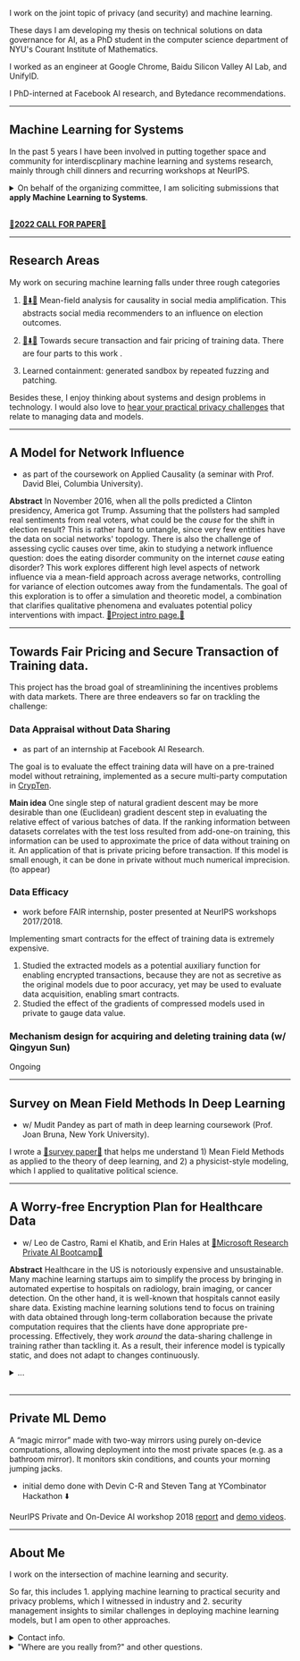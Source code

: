 I work on the joint topic of privacy (and security) and machine learning.

These days I am developing my thesis on technical solutions on data governance for AI, as a PhD student in the computer science department of NYU's Courant Institute of Mathematics.

I worked as an engineer at Google Chrome, Baidu Silicon Valley AI Lab, and UnifyID.

I PhD-interned at Facebook AI research, and Bytedance recommendations.

----
## Machine Learning for Systems
In the past 5 years I have been involved in putting together space and community for interdiscplinary machine learning and systems research, mainly through chill dinners and recurring workshops at NeurIPS.
<details>
<summary>
On behalf of the organizing committee, I am soliciting submissions that <b>apply Machine Learning to Systems</b>.
</summary>

- Supercomputing
- Hardware optimization
- ML-driven compiling
- Smart optimization across stacks
- Open source hardware

<p>We are especially interested in submissions that move beyond using machine learning to replace numerical heuristics. This year we hope to see novel system designs, streamlined cross-platform optimization, and new benchmarks for ML for Systems.
</p>

</details></br>

[**🔗2022 CALL FOR PAPER🔗**](http://mlforsystems.org/call_for_papers.html)

----
## Research Areas

My work on securing machine learning falls under three rough categories
1. [🔗⬇️🔗](#network) Mean-field analysis for causality in social media amplification.
This abstracts social media recommenders to an influence on election outcomes.

2. [🔗⬇️🔗](#secure-data) Towards secure transaction and fair pricing of training data.
There are four parts to this work .

3. Learned containment: generated sandbox by repeated fuzzing and patching.

Besides these, I enjoy thinking about systems and design problems in technology.
I would also love to [hear your practical privacy challenges](#contact-me) that relate to managing data and models.

---
## <a name="network"></a> A Model for Network Influence
- as part of the coursework on Applied Causality (a seminar with Prof. David Blei, Columbia University).

**Abstract** In November 2016, when all the polls predicted a Clinton presidency, America got Trump. Assuming that the pollsters had sampled real sentiments from real voters, what could be the *cause* for the shift in election result? This is rather hard to untangle, since very few entities have the data on social networks' topology. There is also the challenge of assessing cyclic causes over time, akin to studying a network influence question: does the eating disorder community on the internet *cause* eating disorder? This work explores different high level aspects of network influence via a mean-field approach across average networks, controlling for variance of election outcomes away from the fundamentals. The goal of this exploration is to offer a simulation and theoretic model, a combination that clarifies qualitative phenomena and evaluates potential policy interventions with impact. [🔗Project intro page.🔗](causal-influence-platform-propagation)

----
## <a name="secure-data"></a> Towards Fair Pricing and Secure Transaction of Training data.
This project has the broad goal of streamlinining the incentives problems with data markets. There are three endeavers so far on trackling the challenge:

### Data Appraisal without Data Sharing

- as part of an internship at Facebook AI Research.

The goal is to evaluate the effect training data will have on a pre-trained model without retraining, implemented as a secure multi-party computation in [CrypTen](https://crypten.ai).

**Main idea** One single step of natural gradient descent may be more desirable than one (Euclidean) gradient descent step in evaluating the relative effect of various batches of data. If the ranking information between datasets correlates with the test loss resulted from add-one-on training, this information can be used to approximate the price of data without training on it. An application of that is private pricing before transaction. If this model is small enough, it can be done in private without much numerical imprecision. (to appear)


### Data Efficacy

- work before FAIR internship, poster presented at NeurIPS workshops 2017/2018.

Implementing smart contracts for the effect of training data is extremely expensive.

1. Studied the extracted models as a potential auxiliary function for enabling encrypted transactions, because they are not as secretive as the original models due to poor accuracy, yet may be used to evaluate data acquisition, enabling smart contracts.
2. Studied the effect of the gradients of compressed models used in private to gauge data value.

### Mechanism design for acquiring and deleting training data (w/ Qingyun Sun)

Ongoing

---

## Survey on Mean Field Methods In Deep Learning
- w/ Mudit Pandey as part of math in deep learning coursework (Prof. Joan Bruna, New York University).

I wrote a [🔗survey paper🔗](/meanfield.pdf) that helps me understand 1) Mean Field Methods as applied to the theory of deep learning, and 2) a physicist-style modeling, which I applied to qualitative political science.

----
## A Worry-free Encryption Plan for Healthcare Data

- w/ Leo de Castro, Rami el Khatib, and Erin Hales at [🔗Microsoft Research Private AI Bootcamp🔗](https://www.microsoft.com/en-us/research/event/private-ai-bootcamp/)


**Abstract** Healthcare in the US is notoriously expensive and unsustainable. Many machine learning startups aim to simplify the process by bringing in automated expertise to hospitals on radiology, brain imaging, or cancer detection. On the other hand, it is well-known that hospitals cannot easily share data. Existing machine learning solutions tend to focus on training with data obtained through long-term collaboration because the private computation requires that the clients have done appropriate pre-processing. Effectively, they work *around* the data-sharing challenge in training rather than tackling it. As a result, their inference model is typically static, and does not adapt to changes continuously.
<details><summary>...</summary>
On the other hand, regulatory agencies need to uphold the ethics standards for healthcare professionals, but can only access hospital records in a delayed fashion. Despite their mandate to audit individual doctors, assess response rates across the nation, and manage epidemics, regulatory bodies lack the reach to access critical information needed to learn real-time decision-making. In these scenarios, training privately from the get-go is the desirable outcome. This is where homomorphic encryption advances are used. We present an actualized scenario with hospitals sharing records to compute anomalies and audit fairness with incentive-compatible deployment and operations. Three main contributions: 1. fairness auditing at scale without the need to approximate nonlinearity, 2. enabling continuous sharing of data without key refresh, which undercuts the need for pairwise contracts out of privacy concerns, even if new models are developed and applied, and 3. an instance of anomaly detection in security management is applied to finding causes and correlations that aide medical research, particularly for rare diseases, epidemic management, and chronic illness research. We simulate such system using Microsoft's SEAL library and argue that our system of novel key-sharing scheme and anomaly detection algorithms is well-suited for applying homomorphic encryption at scale.
</br>
</details></br>

---
## Private ML Demo

A “magic mirror” made with two-way mirrors using purely on-device computations, allowing deployment into the most private spaces (e.g. as a bathroom mirror). It monitors skin conditions, and counts your morning jumping jacks.

- initial demo done with Devin C-R and Steven Tang at YCombinator Hackathon ⬇️

NeurIPS Private and On-Device AI workshop 2018 [report](https://drive.google.com/file/d/0B7Kbbgt_5BtfcWN0T2t1bERuaGx5enZjT1JNX284M0F2TkVV/view?usp=drivesdk) and  [demo videos](https://drive.google.com/drive/folders/1CmLBK_e-zGD13KRrp-pCRcHLne7xcaXN).

----
##  <a name="contact-me"></a> About Me

I work on the intersection of machine learning and security.

So far, this includes 1. applying machine learning to practical security and privacy problems, which I witnessed in industry and 2. security management insights to similar challenges in deploying machine learning models, but I am open to other approaches.



<details>
    <summary> Contact info.</summary>

For inquiries, suggestions, and threats, please email to mimee _AT_ nyu.edu.

</details>

<details>
  <summary>"Where are you really from?" and other questions.</summary>

<p>I studied math and computer science at Harvey Mudd College in Claremont, CA. </p>

<p>I worked on a variety of challenges on machine learning and security in Silicon Valley.

* managed stability with data for Google's Chrome Browser
* deployed and monitored Baidu's speech recognition research, and
* R&D for UnifyID's password-replacing products.

</p>

<p>
I moved to New York in 2019.
</p>

<p>
I was born and raised in Beijing, China, where I was introduced to the wonderful worlds of mathematics and the Chinese language. I moved to Vancouver, Canada to have an art education for a good portion of high school. Sometime around then, I changed my mind.
</p>

</details>